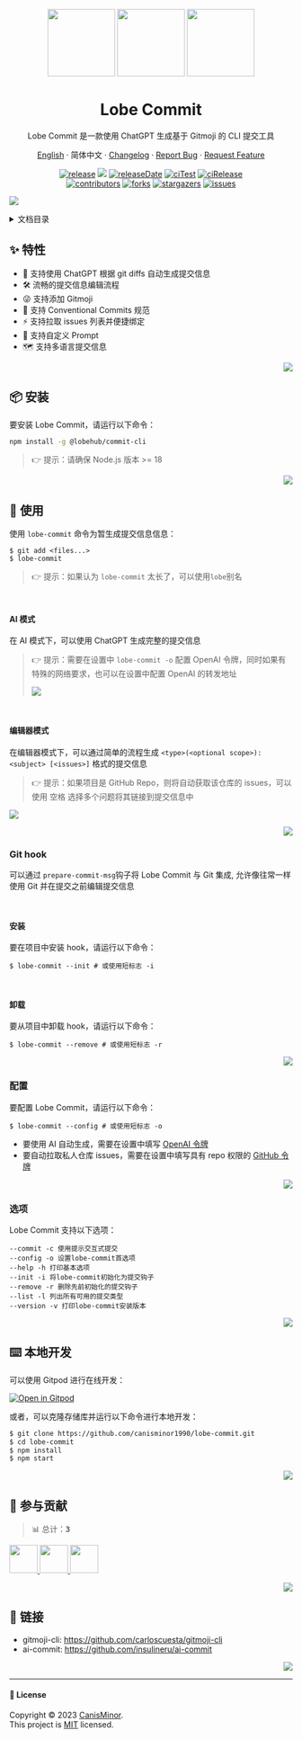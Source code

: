 <a name="readme-top"></a>

<div align="center">

<img height="120" src="https://npm.elemecdn.com/@lobehub/assets-logo@1.0.0/assets/logo-3d.webp">
<img height="120" src="https://gw.alipayobjects.com/zos/kitchen/qJ3l3EPsdW/split.svg">
<img height="120" src="https://npm.elemecdn.com/fluentui-emoji/icons/modern/love-letter.svg">

<h1 align="center">Lobe Commit</h1>

Lobe Commit 是一款使用 ChatGPT 生成基于 Gitmoji 的 CLI 提交工具

[English](./README.md) · 简体中文 · [Changelog](./packages/lobe-commit/CHANGELOG.md) · [Report Bug][issues-url] · [Request Feature][issues-url]

<!-- SHIELD GROUP -->

[![release][release-shield]][release-url] ![][release-download-shield] [![releaseDate][release-date-shield]][release-date-url] [![ciTest][ci-test-shield]][ci-test-url] [![ciRelease][ci-release-shield]][ci-release-url] <br/> [![contributors][contributors-shield]][contributors-url] [![forks][forks-shield]][forks-url] [![stargazers][stargazers-shield]][stargazers-url] [![issues][issues-shield]][issues-url]

</div>

![](https://raw.githubusercontent.com/canisminor1990/lobe-commit/master/docs/preview.webp)

<details>
<summary><kbd>文档目录</kbd></summary>

#### TOC

- [✨ 特性](#-特性)

- [📦 安装](#-安装)

- [🤯 使用](#-使用)

  - [Git hook](#git-hook)
  - [配置](#配置)
  - [选项](#选项)

- [⌨️ 本地开发](#️-本地开发)

- [🤝 参与贡献](#-参与贡献)

- [🔗 链接](#-链接)

####

</details>

## ✨ 特性

- 🤯 支持使用 ChatGPT 根据 git diffs 自动生成提交信息
- 🛠️ 流畅的提交信息编辑流程
- 😜 支持添加 Gitmoji
- 📝 支持 Conventional Commits 规范
- ⚡️ 支持拉取 issues 列表并便捷绑定
- 💄 支持自定义 Prompt
- 🗺️ 支持多语言提交信息

<div align="right">

[![][back-to-top]](#readme-top)

</div>

## 📦 安装

要安装 Lobe Commit，请运行以下命令：

```bash
npm install -g @lobehub/commit-cli
```

> 👉 提示：请确保 Node.js 版本 >= 18

<div align="right">

[![][back-to-top]](#readme-top)

</div>

## 🤯 使用

使用 `lobe-commit` 命令为暂生成提交信息信息：

```shell
$ git add <files...>
$ lobe-commit
```

> 👉 提示：如果认为 `lobe-commit` 太长了，可以使用`lobe`别名

<br/>

#### AI 模式

在 AI 模式下，可以使用 ChatGPT 生成完整的提交信息

> 👉 提示：需要在设置中 `lobe-commit -o` 配置 OpenAI 令牌，同时如果有特殊的网络要求，也可以在设置中配置 OpenAI 的转发地址
>
> ![](https://raw.githubusercontent.com/canisminor1990/lobe-commit/master/docs/preview-ai.webp)

<br/>

#### 编辑器模式

在编辑器模式下，可以通过简单的流程生成 `<type>(<optional scope>): <subject> [<issues>]` 格式的提交信息

> 👉 提示：如果项目是 GitHub Repo，则将自动获取该仓库的 issues，可以使用 <kbd>空格</kbd> 选择多个问题将其链接到提交信息中

![](https://raw.githubusercontent.com/canisminor1990/lobe-commit/master/docs/preview-editor.webp)

<div align="right">

[![][back-to-top]](#readme-top)

</div>

### Git hook

可以通过 `prepare-commit-msg`钩子将 Lobe Commit 与 Git 集成, 允许像往常一样使用 Git 并在提交之前编辑提交信息

<br/>

#### 安装

要在项目中安装 hook，请运行以下命令：

```shell
$ lobe-commit --init # 或使用短标志 -i
```

<br/>

#### 卸载

要从项目中卸载 hook，请运行以下命令：

```shell
$ lobe-commit --remove # 或使用短标志 -r
```

<div align="right">

[![][back-to-top]](#readme-top)

</div>

### 配置

要配置 Lobe Commit，请运行以下命令：

```shell
$ lobe-commit --config # 或使用短标志 -o
```

- 要使用 AI 自动生成，需要在设置中填写 [OpenAI 令牌](https://platform.openai.com/account/api-keys)
- 要自动拉取私人仓库 issues，需要在设置中填写具有 repo 权限的 [GitHub 令牌](https://github.com/settings/tokens)

<div align="right">

[![][back-to-top]](#readme-top)

</div>

### 选项

Lobe Commit 支持以下选项：

```shell
--commit -c 使用提示交互式提交
--config -o 设置lobe-commit首选项
--help -h 打印基本选项
--init -i 将lobe-commit初始化为提交钩子
--remove -r 删除先前初始化的提交钩子
--list -l 列出所有可用的提交类型
--version -v 打印lobe-commit安装版本
```

<div align="right">

[![][back-to-top]](#readme-top)

</div>

## ⌨️ 本地开发

可以使用 Gitpod 进行在线开发：

[![Open in Gitpod](https://gitpod.io/button/open-in-gitpod.svg)][gitpod-url]

或者，可以克隆存储库并运行以下命令进行本地开发：

```bash
$ git clone https://github.com/canisminor1990/lobe-commit.git
$ cd lobe-commit
$ npm install
$ npm start
```

<div align="right">

[![][back-to-top]](#readme-top)

</div>

## 🤝 参与贡献

<!-- CONTRIBUTION GROUP -->

> 📊 总计：<kbd>**3**</kbd>

<a href="https://github.com/canisminor1990" title="canisminor1990">
  <img src="https://avatars.githubusercontent.com/u/17870709?v=4" width="50" />
</a>
<a href="https://github.com/apps/dependabot" title="dependabot[bot]">
  <img src="https://avatars.githubusercontent.com/in/29110?v=4" width="50" />
</a>
<a href="https://github.com/actions-user" title="actions-user">
  <img src="https://avatars.githubusercontent.com/u/65916846?v=4" width="50" />
</a>

<!-- CONTRIBUTION END -->

<div align="right">

[![][back-to-top]](#readme-top)

</div>

## 🔗 链接

- gitmoji-cli: <https://github.com/carloscuesta/gitmoji-cli>
- ai-commit: <https://github.com/insulineru/ai-commit>

<div align="right">

[![][back-to-top]](#readme-top)

</div>

---

#### 📝 License

Copyright © 2023 [CanisMinor][profile-url]. <br /> This project is [MIT](./LICENSE) licensed.

<!-- LINK GROUP -->

[profile-url]: https://github.com/canisminor1990
[gitpod-url]: https://gitpod.io/#https://github.com/canisminor1990/lobe-commit

<!-- SHIELD LINK GROUP -->

[back-to-top]: https://img.shields.io/badge/-BACK_TO_TOP-151515?style=flat-square

<!-- release -->

[release-shield]: https://img.shields.io/npm/v/@lobehub/commit-cli?label=%F0%9F%A4%AF%20NPM
[release-url]: https://www.npmjs.com/package/@lobehub/commit-cli

<!-- releaseDownload -->

[release-download-shield]: https://img.shields.io/npm/dt/@lobehub/commit-cli

<!-- releaseDate -->

[release-date-shield]: https://img.shields.io/github/release-date/canisminor1990/lobe-commit?style=flat
[release-date-url]: https://github.com/canisminor1990/lobe-commit/releases

<!-- ciTest -->

[ci-test-shield]: https://github.com/canisminor1990/lobe-commit/workflows/Test%20CI/badge.svg
[ci-test-url]: https://github.com/canisminor1990/lobe-commit/actions/workflows/test.yml

<!-- ciRelease -->

[ci-release-shield]: https://github.com/canisminor1990/lobe-commit/workflows/Build%20and%20Release/badge.svg
[ci-release-url]: https://github.com/canisminor1990/lobe-commit/actions/workflows/release.yml

<!-- contributors -->

[contributors-shield]: https://img.shields.io/github/contributors/canisminor1990/lobe-commit.svg?style=flat
[contributors-url]: https://github.com/canisminor1990/lobe-commit/graphs/contributors

<!-- forks -->

[forks-shield]: https://img.shields.io/github/forks/canisminor1990/lobe-commit.svg?style=flat
[forks-url]: https://github.com/canisminor1990/lobe-commit/network/members

<!-- stargazers -->

[stargazers-shield]: https://img.shields.io/github/stars/canisminor1990/lobe-commit.svg?style=flat
[stargazers-url]: https://github.com/canisminor1990/lobe-commit/stargazers

<!-- issues -->

[issues-shield]: https://img.shields.io/github/issues/canisminor1990/lobe-commit.svg?style=flat
[issues-url]: https://github.com/canisminor1990/lobe-commit/issues/new/choose
